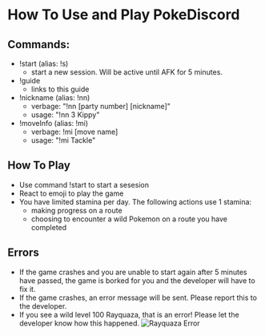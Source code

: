 # How To Use and Play PokeDiscord

## Commands:
* !start (alias: !s)
  * start a new session. Will be active until AFK for 5 minutes.
* !guide
  * links to this guide
* !nickname (alias: !nn)
  * verbage: "!nn [party number] [nickname]"
  * usage: "!nn 3 Kippy"
* !moveInfo (alias: !mi)
  * verbage: !mi [move name]
  * usage: "!mi Tackle"
  
## How To Play
* Use command !start to start a sesesion
* React to emoji to play the game
* You have limited stamina per day. The following actions use 1 stamina:
  * making progress on a route
  * choosing to encounter a wild Pokemon on a route you have completed

## Errors
* If the game crashes and you are unable to start again after 5 minutes have passed, the game is borked for you and the developer will have to fix it.
* If the game crashes, an error message will be sent. Please report this to the developer.
* If you see a wild level 100 Rayquaza, that is an error! Please let the developer know how this happened.
![Rayquaza Error](https://i.imgur.com/oujR9ek.png)
